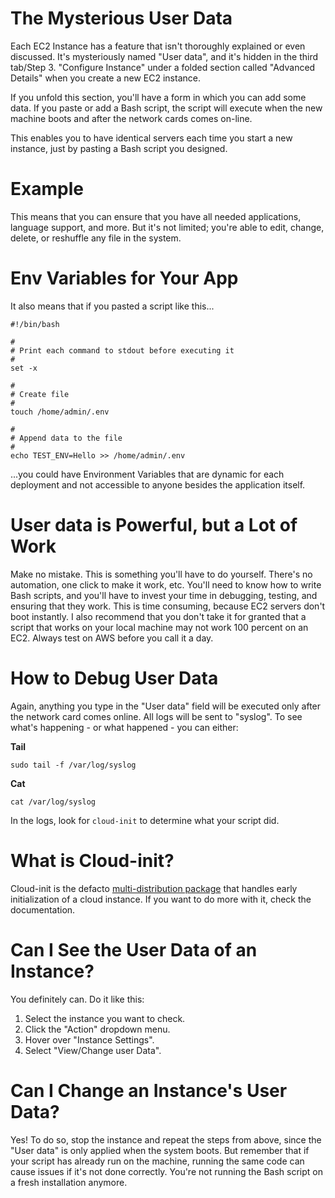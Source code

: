 # The Mysterious User Data

Each EC2 Instance has a feature that isn't thoroughly explained or even discussed. It's mysteriously named "User data", and it's hidden in the third tab/Step 3. "Configure Instance" under a folded section called "Advanced Details" when you create a new EC2 instance.

If you unfold this section, you'll have a form in which you can add some data. If you paste or add a Bash script, the script will execute when the new machine boots and after the network cards comes on-line.

This enables you to have identical servers each time you start a new instance, just by pasting a Bash script you designed.

# Example

This means that you can ensure that you have all needed applications, language support, and more. But it's not limited; you're able to edit, change, delete, or reshuffle any file in the system.

# Env Variables for Your App

It also means that if you pasted a script like this...

```
#!/bin/bash

#
# Print each command to stdout before executing it
#
set -x

#
# Create file
#
touch /home/admin/.env

#
# Append data to the file
#
echo TEST_ENV=Hello >> /home/admin/.env
```

...you could have Environment Variables that are dynamic for each deployment and not accessible to anyone besides the application itself.

# User data is Powerful, but a Lot of Work

Make no mistake. This is something you'll have to do yourself. There's no automation, one click to make it work, etc. You'll need to know how to write Bash scripts, and you'll have to invest your time in debugging, testing, and ensuring that they work. This is time consuming, because EC2 servers don't boot instantly. I also recommend that you don't take it for granted that a script that works on your local machine may not work 100 percent on an EC2. Always test on AWS before you call it a day.

# How to Debug User Data

Again, anything you type in the "User data" field will be executed only after the network card comes online. All logs will be sent to "syslog". To see what's happening - or what happened - you can either:

**Tail**

`sudo tail -f /var/log/syslog`

**Cat**

`cat /var/log/syslog`

In the logs, look for `cloud-init` to determine what your script did.

# What is Cloud-init?

Cloud-init is the defacto [multi-distribution package](http://cloudinit.readthedocs.io/en/latest/index.html) that handles early initialization of a cloud instance. If you want to do more with it, check the documentation.

# Can I See the User Data of an Instance?

You definitely can. Do it like this:

1. Select the instance you want to check.
2. Click the "Action" dropdown menu.
3. Hover over "Instance Settings".
4. Select "View/Change user Data".

# Can I Change an Instance's User Data?

Yes! To do so, stop the instance and repeat the steps from above, since the "User data" is only applied when the system boots. But remember that if your script has already run on the machine, running the same code can cause issues if it's not done correctly. You're not running the Bash script on a fresh installation anymore.

